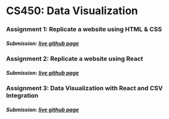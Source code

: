 # CS450: Data Visualization

### Assignment 1: Replicate a website using HTML & CSS

##### Submission: [live github page](https://katherinj.github.io/DataVisualization/assignment1/)

### Assignment 2: Replicate a website using React

##### Submission: [live github page](https://katherinj.github.io/DataVisualization/assignment2/)

### Assignment 3: Data Visualization with React and CSV Integration

##### Submission: [live github page](https://katherinj.github.io/DataVisualization/assignment3/)
